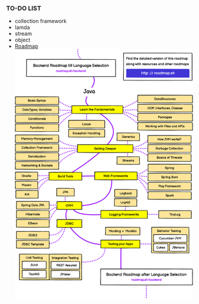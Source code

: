 ### TO-DO LIST
- collection framework
- lamda
- stream
- object
- [Roadmap](https://roadmap.sh/java)
![Alt text](../99_img/00_java.PNG)

